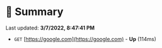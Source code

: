 # 📖 Summary
Last updated: **3/7/2022, 8:47:41 PM**

- `GET` [https://google.com](https://google.com) - **Up** (114ms)
